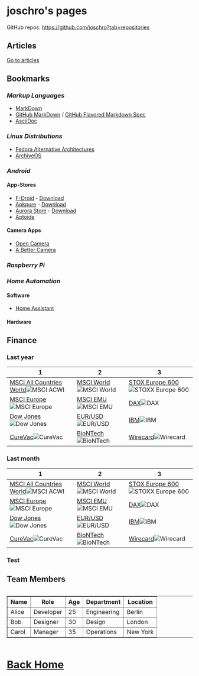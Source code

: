 joschro's pages
===============
GitHub repos: <https://github.com/joschro?tab=repositories>

Articles
--------
[Go to articles](articles/)

Bookmarks
---------

### *Markup Languages*
- [MarkDown](https://github.com/adam-p/markdown-here/wiki/Markdown-Cheatsheet)
- [GitHub MarkDown](https://guides.github.com/features/mastering-markdown/) / [GitHub Flavored Markdown Spec](https://github.github.com/gfm/)
- [AsciiDoc](https://asciidoctor.org/docs/asciidoc-syntax-quick-reference)

### *Linux Distributions*
- [Fedora Alternative Architectures](https://alt.fedoraproject.org/alt/)
- [ArchiveOS](https://archiveos.org/)

### *Android*
#### **App-Stores**
- [F-Droid](https://f-droid.org/) - [Download](https://f-droid.org/FDroid.apk)
- [Apkpure](https://apkpure.com/) - [Download](https://apkpure.com/apkpure/com.apkpure.aegon/download?from=aegon)
- [Aurora Store](https://auroraoss.com/) - [Download](https://f-droid.org/packages/com.aurora.store/)
- [Aptoide](https://www.aptoide.com/)

#### **Camera Apps**
- [Open Camera](https://play.google.com/store/apps/details?id=net.sourceforge.opencamera)
- [A Better Camera](https://play.google.com/store/apps/details?id=com.almalence.opencam)

### *Raspberry Pi*

### *Home Automation*
#### **Software**
- [Home Assistant](https://www.home-assistant.io/)

#### **Hardware**


Finance
-------
### Last year
| 1 | 2 | 3 |
| - | - | - |
|[MSCI All Countries World](https://www.finanzen.net/etf/spdr-msci-acwi-etf-ie00b44z5b48)![MSCI ACWI](https://c.finanzen.net/Chart.axd?charttype=FundPriceChart&isin=IE00B44Z5B48&months=12)|[MSCI World](https://www.finanzen.net/etf/lyxor-msci-world-etf-fr0010315770)![MSCI World](https://c.finanzen.net/Chart.axd?charttype=FundPriceChart&isin=FR0010315770&months=12)|[STOX Europe 600](https://www.finanzen.net/etf/ishares-stoxx-europe-600-etf-de0002635307)![STOXX Europe 600](https://c.finanzen.net/Chart.axd?charttype=FundPriceChart&isin=DE0002635307&months=12)|
|[MSCI Europe](https://www.finanzen.net/etf/hsbc-msci-europe-etf-ie00b5bd5k76)![MSCI Europe](https://c.finanzen.net/Chart.axd?charttype=FundPriceChart&isin=IE00B5BD5K76&months=12)|[MSCI EMU](https://www.finanzen.net/etf/ubs-etf-msci-emu-etf-a-lu0147308422)![MSCI EMU](https://c.finanzen.net/Chart.axd?charttype=FundPriceChart&isin=LU0147308422&months=12)|[DAX](https://www.finanzen.net/etf/xtrackers-dax-income-etf-1d-lu0838782315)![DAX](https://c.finanzen.net/Chart.axd?charttype=FundPriceChart&isin=LU0838782315&months=12)|
|[Dow Jones](https://www.finanzen.net/index/dow_jones)![Dow Jones](https://c.finanzen.net/chart.gfx?chartType=1&time=10000&dateStart=&dateEnd=&height=500&width=960&symbol=DJI.DJ&exchangeId=101&countryId=840&volumeUnit=0&gridGlobalOff=0&fill=0)|[EUR/USD](https://www.finanzen.net/devisen/dollar/chart)![EUR/USD](https://c.finanzen.net/cst/FinanzenDe/chart.aspx?instruments=1,946681,148,333&style=line_year&period=OneYear&timezone=W.%20Europe%20Standard%20Time)|[IBM](https://www.finanzen.net/aktien/ibm-aktie)![IBM](https://c.finanzen.net/chart.gfx?chartType=1&time=600&height=500&width=960&symbol=US4592001014&exchangeId=2&volumeUnit=1&gridGlobalOff=0)|
|[CureVac](https://www.finanzen.net/aktien/curevac-aktie)![CureVac](https://c.finanzen.net/chart.gfx?chartType=1&time=600&height=500&width=960&symbol=NL0015436031&exchangeId=2&volumeUnit=1&gridGlobalOff=0)|[BioNTech](https://www.finanzen.net/aktien/biontech-aktie)![BioNTech](https://c.finanzen.net/chart.gfx?chartType=1&time=10000&height=500&width=960&symbol=US09075V1026&exchangeId=2&volumeUnit=1&gridGlobalOff=0)|[Wirecard](https://www.finanzen.net/aktien/wirecard-aktie)![Wirecard](https://c.finanzen.net/chart.gfx?chartType=1&time=10000&height=500&width=960&symbol=DE0007472060&exchangeId=2&volumeUnit=1&gridGlobalOff=0)|

### Last month
| 1 | 2 | 3 |
| - | - | - |
|[MSCI All Countries World](https://www.finanzen.net/etf/spdr-msci-acwi-etf-ie00b44z5b48)![MSCI ACWI](https://c.finanzen.net/Chart.axd?charttype=FundPriceChart&isin=IE00B44Z5B48&months=1)|[MSCI World](https://www.finanzen.net/etf/lyxor-msci-world-etf-fr0010315770)![MSCI World](https://c.finanzen.net/Chart.axd?charttype=FundPriceChart&isin=FR0010315770&months=1)|[STOX Europe 600](https://www.finanzen.net/etf/ishares-stoxx-europe-600-etf-de0002635307)![STOXX Europe 600](https://c.finanzen.net/Chart.axd?charttype=FundPriceChart&isin=DE0002635307&months=1)|
|[MSCI Europe](https://www.finanzen.net/etf/hsbc-msci-europe-etf-ie00b5bd5k76)![MSCI Europe](https://c.finanzen.net/Chart.axd?charttype=FundPriceChart&isin=IE00B5BD5K76&months=1)|[MSCI EMU](https://www.finanzen.net/etf/ubs-etf-msci-emu-etf-a-lu0147308422)![MSCI EMU](https://c.finanzen.net/Chart.axd?charttype=FundPriceChart&isin=LU0147308422&months=1)|[DAX](https://www.finanzen.net/etf/xtrackers-dax-income-etf-1d-lu0838782315)![DAX](https://c.finanzen.net/Chart.axd?charttype=FundPriceChart&isin=LU0838782315&months=1)|
|[Dow Jones](https://www.finanzen.net/index/dow_jones)![Dow Jones](https://c.finanzen.net/chart.gfx?chartType=1&time=100&dateStart=&dateEnd=&height=500&width=960&symbol=DJI.DJ&exchangeId=101&countryId=840&volumeUnit=0&gridGlobalOff=0&fill=0)|[EUR/USD](https://www.finanzen.net/devisen/dollar/chart)![EUR/USD](https://c.finanzen.net/cst/FinanzenDe/chart.aspx?instruments=1,946681,148,333&style=line_year&period=OneWeek&timezone=W.%20Europe%20Standard%20Time)|[IBM](https://www.finanzen.net/aktien/ibm-aktie)![IBM](https://c.finanzen.net/chart.gfx?chartType=1&time=100&height=500&width=960&symbol=US4592001014&exchangeId=2&volumeUnit=1&gridGlobalOff=0)|
|[CureVac](https://www.finanzen.net/aktien/curevac-aktie)![CureVac](https://c.finanzen.net/chart.gfx?chartType=1&time=100&height=500&width=960&symbol=NL0015436031&exchangeId=2&volumeUnit=1&gridGlobalOff=0)|[BioNTech](https://www.finanzen.net/aktien/biontech-aktie)![BioNTech](https://c.finanzen.net/chart.gfx?chartType=1&time=100&height=500&width=960&symbol=US09075V1026&exchangeId=2&volumeUnit=1&gridGlobalOff=0)|[Wirecard](https://www.finanzen.net/aktien/wirecard-aktie)![Wirecard](https://c.finanzen.net/chart.gfx?chartType=1&time=100&height=500&width=960&symbol=DE0007472060&exchangeId=2&volumeUnit=1&gridGlobalOff=0)|

### Test
<h2>Team Members</h2>

<div style="overflow-x:auto;">
  <table style="border-collapse: collapse; width: 100%; min-width: 600px;" border="1">
    <thead>
      <tr>
        <th>Name</th>
        <th>Role</th>
        <th>Age</th>
        <th>Department</th>
        <th>Location</th>
      </tr>
    </thead>
    <tbody>
      <tr>
        <td>Alice</td>
        <td>Developer</td>
        <td>25</td>
        <td>Engineering</td>
        <td>Berlin</td>
      </tr>
      <tr>
        <td>Bob</td>
        <td>Designer</td>
        <td>30</td>
        <td>Design</td>
        <td>London</td>
      </tr>
      <tr>
        <td>Carol</td>
        <td>Manager</td>
        <td>35</td>
        <td>Operations</td>
        <td>New York</td>
      </tr>
    </tbody>
  </table>
</div>


# [Back Home](https://joschro.github.io/)
